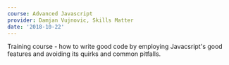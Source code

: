 ```yaml
---
course: Advanced Javascript
provider: Damjan Vujnovic, Skills Matter
date: '2018-10-22'
---
```


Training course - how to write good code by employing Javacsript's good features
and avoiding its quirks and common pitfalls.
